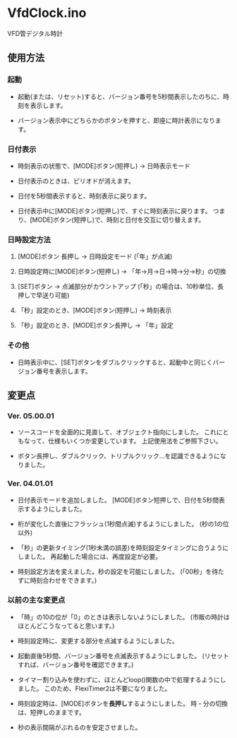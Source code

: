 # VfdClock.ino

VFD管デジタル時計


## 使用方法

### 起動

* 起動(または、リセット)すると、バージョン番号を5秒間表示したのちに、時刻を表示します。

* バージョン表示中にどちらかのボタンを押すと、即座に時計表示になります。


### 日付表示

* 時刻表示の状態で、[MODE]ボタン(短押し) → 日時表示モード

* 日付表示のときは、ピリオドが消えます。

* 日付を5秒間表示すると、時刻表示に戻ります。

* 日付表示中に[MODE]ボタン(短押し)で、すぐに時刻表示に戻ります。
つまり、[MODE]ボタン(短押し)で、時刻と日付を交互に切り替えます。


### 日時設定方法

1. [MODE]ボタン 長押し → 日時設定モード (「年」が点滅)

2. 日時設定時に[MODE]ボタン(短押し) → 「年→月→日→時→分→秒」の切換

3. [SET]ボタン → 点滅部分がカウントアップ (「秒」の場合は、10秒単位、長押しで早送り可能)

4. 「秒」設定のとき、[MODE]ボタン(短押し) → 時刻表示

5. 「秒」設定のとき、[MODE]ボタン長押し → 「年」設定


### その他

* 日時表示中に、[SET]ボタンをダブルクリックすると、起動中と同じくバージョン番号を表示します。


## 変更点

### Ver. 05.00.01

* ソースコードを全面的に見直して、オブジェクト指向にしました。
これにともなって、仕様もいくつか変更しています。
上記使用法をご参照下さい。

* ボタン長押し、ダブルクリック、トリプルクリック…を認識できるようになりました。

### Ver. 04.01.01

* 日付表示モードを追加しました。
[MODE]ボタン短押しで、日付を5秒間表示するようにしました。

* 桁が変化した直後にフラッシュ(1秒間点滅)するようにしました。
(秒の1の位以外)

* 「秒」の更新タイミング(1秒未満の誤差)を時刻設定タイミングに合うようにしました。
再起動した場合には、再度設定が必要。

* 時刻設定方法を変えました。秒の設定を可能にしました。
(「00秒」を待たずに時刻合わせをできます。)

### 以前の主な変更点

* 「時」の10の位が「0」のときは表示しないようにしました。
(市販の時計はほとんどこうなってると思います。)

* 時刻設定時に、変更する部分を点滅するようにしました。

* 起動直後5秒間、バージョン番号を点滅表示するようにしました。
(リセットすれば、バージョン番号を確認できます。)

* タイマー割り込みを使わずに、ほとんどloop()関数の中で処理するようにしました。
このため、FlexiTimer2は不要になりました。

* 時刻設定時は、[MODE]ボタンを**長押し**するようにしました。
時・分の切換は、短押しのままです。

* 秒の表示間隔がぶれるのを安定させました。
